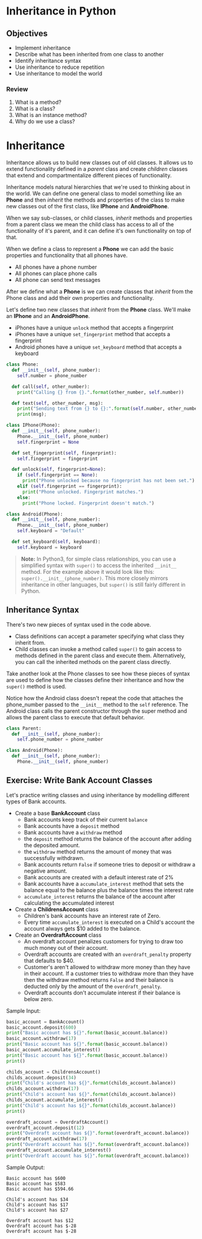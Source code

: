 # Inheritance in Python

## Objectives
* Implement inheritance
* Describe what has been inherited from one class to another
* Identify inheritance syntax
* Use inheritance to reduce repetition
* Use inheritance to model the world

### Review
1. What is a method?
2. What is a class?
3. What is an instance method?
4. Why do we use a class?

# Inheritance
Inheritance allows us to build new classes out of old classes.
It allows us to extend functionality defined in a _parent_
class and create _children_ classes that extend and
compartmentalize different pieces of functionality.

Inheritance models natural hierarchies that we're used to
thinking about in the world. We can define one general class
to model something like an **Phone** and then _inherit_ the
methods and properties of the class to make new classes out of
the first class, like **IPhone** and **AndroidPhone**.

When we say sub-classes, or child classes, _inherit_ methods
and properties from a parent class we mean the child class
has access to all of the functionality of it's parent, and
it can define it's own functionality on top of that.

When we define a class to represent a **Phone** we can add
the basic properties and functionality that all phones
have.

* All phones have a phone number
* All phones can place phone calls
* All phone can send text messages

After we define what a **Phone** is we can create classes
that _inherit_ from the Phone class and add their own
properties and functionality.

Let's define two new classes that _inherit_ from the **Phone** class.
We'll make an **IPhone** and an **AndroidPhone**.

* iPhones have a unique `unlock` method that accepts a fingerprint
* iPhones have a unique `set_fingerprint` method that accepts a fingerprint
* Android phones have a unique `set_keyboard` method that accepts a keyboard

```python
class Phone:
  def __init__(self, phone_number):
    self.number = phone_number

  def call(self, other_number):
    print("Calling {} from {}.".format(other_number, self.number))

  def text(self, other_number, msg):
    print("Sending text from {} to {}:".format(self.number, other_number))
    print(msg);
```

```python
class IPhone(Phone):
  def __init__(self, phone_number):
    Phone.__init__(self, phone_number)
    self.fingerprint = None

  def set_fingerprint(self, fingerprint):
    self.fingerprint = fingerprint

  def unlock(self, fingerprint=None):
    if (self.fingerprint == None):
      print("Phone unlocked because no fingerprint has not been set.")
    elif (self.fingerprint == fingerprint):
      print("Phone unlocked. Fingerprint matches.")
    else:
      print("Phone locked. Fingerprint doesn't match.")
```

```python
class Android(Phone):
  def __init__(self, phone_number):
    Phone.__init__(self, phone_number)
    self.keyboard = "Default"

  def set_keyboard(self, keyboard):
    self.keyboard = keyboard
```

> **Note:** In Python3, for simple class relationships, you can use a simplified syntax with `super()` to access the inherited `__init__` method. For the example above it would look like this: `super().__init__(phone_number)`. This more closely mirrors inheritance in other languages, but `super()` is still fairly different in Python.

## Inheritance Syntax
There's two new pieces of syntax used in the code above.

* Class definitions can accept a parameter specifying what class they inherit from.
* Child classes can invoke a method called `super()` to gain access to methods defined in the parent class and execute them. Alternatively, you can call the inherited methods on the parent class directly.

Take another look at the Phone classes to see how these pieces of syntax are used to define how the classes define their inheritance and how the `super()` method is used.

Notice how the Android class doesn't repeat the code that attaches the phone_number passed to the `__init__` method to the `self` reference. The Android class calls the parent constructor through the super method and allows the parent class to execute that default behavior.

```python
class Parent:
  def __init__(self, phone_number):
    self.phone_number = phone_number

class Android(Phone):
  def __init__(self, phone_number):
    Phone.__init__(self, phone_number)
```

## Exercise: Write Bank Account Classes
Let's practice writing classes and using inheritance by modelling different types
of Bank accounts.

* Create a base **BankAccount** class
  * Bank accounts keep track of their current `balance`
  * Bank accounts have a `deposit` method
  * Bank accounts have a `withdraw` method
  * the `deposit` method returns the balance of the account after adding
    the deposited amount.
  * the `withdraw` method returns the amount of money that was successfully
    withdrawn.
  * Bank accounts return `False` if someone tries to deposit or withdraw
    a negative amount.
  * Bank accounts are created with a default interest rate of 2%
  * Bank accounts have a `accumulate_interest` method that sets the balance
    equal to the balance plus the balance times the interest rate
  * `accumulate_interest` returns the balance of the account after calculating
    the accumulated interest
* Create a **ChildrensAccount** class
  * Children's bank accounts have an interest rate of Zero.
  * Every time `accumulate_interest` is executed on a Child's account the
    account  always gets $10 added to the balance.
* Create an **OverdraftAccount** class
  * An overdraft account penalizes customers for trying to draw too much
    money out of their account.
  * Overdraft accounts are created with an `overdraft_penalty` property
    that defaults to $40.
  * Customer's aren't allowed to withdraw more money than they have in their
    account. If a customer tries to withdraw more than they have then the
    withdraw method returns `False` and their balance is deducted only by
    the amount of the `overdraft_penalty`.
  * Overdraft accounts don't accumulate interest if their balance is below zero.

Sample Input:
```python
basic_account = BankAccount()
basic_account.deposit(600)
print("Basic account has ${}".format(basic_account.balance))
basic_account.withdraw(17)
print("Basic account has ${}".format(basic_account.balance))
basic_account.accumulate_interest()
print("Basic account has ${}".format(basic_account.balance))
print()

childs_account = ChildrensAccount()
childs_account.deposit(34)
print("Child's account has ${}".format(childs_account.balance))
childs_account.withdraw(17)
print("Child's account has ${}".format(childs_account.balance))
childs_account.accumulate_interest()
print("Child's account has ${}".format(childs_account.balance))
print()

overdraft_account = OverdraftAccount()
overdraft_account.deposit(12)
print("Overdraft account has ${}".format(overdraft_account.balance))
overdraft_account.withdraw(17)
print("Overdraft account has ${}".format(overdraft_account.balance))
overdraft_account.accumulate_interest()
print("Overdraft account has ${}".format(overdraft_account.balance))
```

Sample Output:
```
Basic account has $600
Basic account has $583
Basic account has $594.66

Child's account has $34
Child's account has $17
Child's account has $27

Overdraft account has $12
Overdraft account has $-28
Overdraft account has $-28
```
